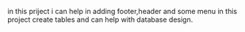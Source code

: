  in this priject i can help in adding footer,header and some menu in this project create tables and can help with database design.